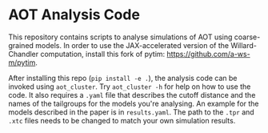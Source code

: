 AOT Analysis Code
=================

This repository contains scripts to analyse simulations of AOT using coarse-grained models.
In order to use the JAX-accelerated version of the Willard-Chandler computation, install
this fork of pytim: <https://github.com/a-ws-m/pytim>.

After installing this repo (`pip install -e .`), the analysis code can be
invoked using `aot_cluster`. Try `aot_cluster -h` for help on how to use the
code. It also requires a `.yaml` file that describes the cutoff distance and the
names of the tailgroups for the models you're analysing. An example for the
models described in the paper is in `results.yaml`. The path to the `.tpr` and
`.xtc` files needs to be changed to match your own simulation results.
